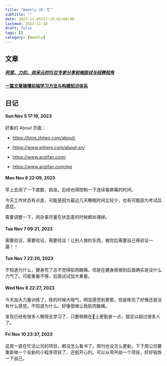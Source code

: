 ```yaml
---
title: "Weekly 28：忙"
subtitle: ""
date: 2023-11-05T17:19:01+08:00
lastmod: 2023-11-10
draft: false
tags: []
category: [Weekly]
---
```


## 文章

##### [阿里、力扣、政采云的15位专家分享前端面试与招聘视角](https://tridiamond.tech/post/d71e3dea9caf5fdc0a76ab95e2b29804)

#### [一篇文章搞懂前端学习方法与构建知识体系](https://tridiamond.tech/post/78111f2bf31f70cf67b6b3119a253d63)

## 日记

#### Sun Nov 5 17:19, 2023

好看的 About 页面：

- https://blog.zhheo.com/about/

- https://www.snhere.com/about-sn/
- https://www.anzifan.com/
- https://www.anzifan.com/me

#### Mon Nov 6 22:09, 2023

早上去测了一下度数，疯涨。后续也得控制一下连续看屏幕的时间。

今天工作状态有点差，可能是因为最近几天睡眠时间比较少，也有可能因为考试后遗症。

需要调整一下，闲杂事尽量在状态差的时候都处理掉。

#### Tue Nov 7 09:21, 2023

需要验证，需要验证，需要验证！让别人做的东西，做完后需要自己再验证一遍！！

#### Tue Nov 7 22:20, 2023

不知道为什么，健身完了总不觉得肌肉酸痛。但是在健身房做到后面确实是没什么力气了。可能重量不够，后面试试加大重量。

#### Wed Nov 8 22:27, 2023

今天加大力量训练了，练的时候大喘气，明显感觉到更累，但是练完了好像还是没有什么感觉。不知道为什么。好像很难让我肌肉酸痛。

发现已经有很多人懒得去学习了，只要稍微在🧠上更勤奋一点，就足以超过很多人了。

#### Fri Nov 10 23:37, 2023

这周一直在忙活公司的项目，都没怎么看书了。周刊也没怎么更新。下下周公司要重新做一个全新的小程序项目了，还挺开心的。可以从零开始一个项目，好好锻炼一下自己。